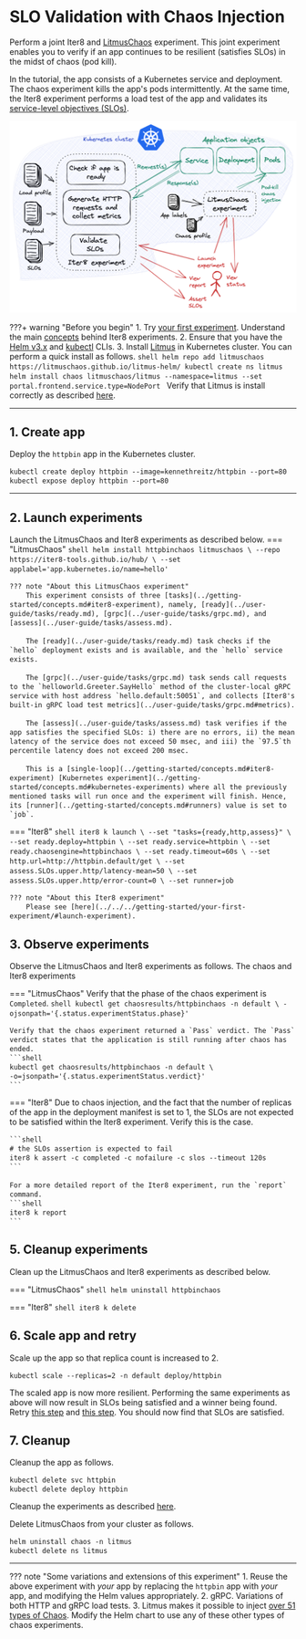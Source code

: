 # SLO Validation with Chaos Injection

Perform a joint Iter8 and [LitmusChaos](https://litmuschaos.io/) experiment. This joint experiment enables you to verify if an app continues to be resilient (satisfies SLOs) in the midst of chaos (pod kill).

In the tutorial, the app consists of a Kubernetes service and deployment. The chaos experiment kills the app's pods intermittently. At the same time, the Iter8 experiment performs a load test of the app and validates its [service-level objectives (SLOs)](../../getting-started/concepts.md#service-level-objectives). 


![Chaos with SLO Validation](images/slo-validation-chaos.png)

???+ warning "Before you begin"
    1. Try [your first experiment](../../getting-started/your-first-experiment.md). Understand the main [concepts](../../getting-started/concepts.md) behind Iter8 experiments.
    2. Ensure that you have the [Helm v3.x](https://helm.sh/docs/intro/install/) and [kubectl](https://kubernetes.io/docs/reference/kubectl/) CLIs.
    3. Install [Litmus](https://litmuschaos.io/) in Kubernetes cluster. You can perform a quick install as follows.
    ```shell
    helm repo add litmuschaos https://litmuschaos.github.io/litmus-helm/
    kubectl create ns litmus
    helm install chaos litmuschaos/litmus --namespace=litmus --set portal.frontend.service.type=NodePort
    ```
    Verify that Litmus is install correctly as described [here](https://docs.litmuschaos.io/docs/getting-started/installation/#verify-your-installation).

***

## 1. Create app
Deploy the `httpbin` app in the Kubernetes cluster.

```shell
kubectl create deploy httpbin --image=kennethreitz/httpbin --port=80
kubectl expose deploy httpbin --port=80
```

***

## 2. Launch experiments
Launch the LitmusChaos and Iter8 experiments as described below.
=== "LitmusChaos"
    ```shell
    helm install httpbinchaos litmuschaos \
    --repo https://iter8-tools.github.io/hub/ \
    --set applabel='app.kubernetes.io/name=hello'
    ```

    ??? note "About this LitmusChaos experiment"
        This experiment consists of three [tasks](../getting-started/concepts.md#iter8-experiment), namely, [ready](../user-guide/tasks/ready.md), [grpc](../user-guide/tasks/grpc.md), and [assess](../user-guide/tasks/assess.md). 
        
        The [ready](../user-guide/tasks/ready.md) task checks if the `hello` deployment exists and is available, and the `hello` service exists. 
        
        The [grpc](../user-guide/tasks/grpc.md) task sends call requests to the `helloworld.Greeter.SayHello` method of the cluster-local gRPC service with host address `hello.default:50051`, and collects [Iter8's built-in gRPC load test metrics](../user-guide/tasks/grpc.md#metrics). 
        
        The [assess](../user-guide/tasks/assess.md) task verifies if the app satisfies the specified SLOs: i) there are no errors, ii) the mean latency of the service does not exceed 50 msec, and iii) the `97.5`th percentile latency does not exceed 200 msec. 
        
        This is a [single-loop](../getting-started/concepts.md#iter8-experiment) [Kubernetes experiment](../getting-started/concepts.md#kubernetes-experiments) where all the previously mentioned tasks will run once and the experiment will finish. Hence, its [runner](../getting-started/concepts.md#runners) value is set to `job`.

=== "Iter8" 
    ```shell
    iter8 k launch \
    --set "tasks={ready,http,assess}" \
    --set ready.deploy=httpbin \
    --set ready.service=httpbin \
    --set ready.chaosengine=httpbinchaos \
    --set ready.timeout=60s \
    --set http.url=http://httpbin.default/get \
    --set assess.SLOs.upper.http/latency-mean=50 \
    --set assess.SLOs.upper.http/error-count=0 \
    --set runner=job
    ```

    ??? note "About this Iter8 experiment"
        Please see [here](../../../getting-started/your-first-experiment/#launch-experiment).

## 3. Observe experiments
Observe the LitmusChaos and Iter8 experiments as follows. The chaos and Iter8 experiments 

=== "LitmusChaos"
    Verify that the phase of the chaos experiment is `Completed`.
    ```shell
    kubectl get chaosresults/httpbinchaos -n default \
    -ojsonpath='{.status.experimentStatus.phase}'
    ```

    Verify that the chaos experiment returned a `Pass` verdict. The `Pass` verdict states that the application is still running after chaos has ended.
    ```shell
    kubectl get chaosresults/httpbinchaos -n default \
    -o=jsonpath='{.status.experimentStatus.verdict}'
    ```

=== "Iter8"
    Due to chaos injection, and the fact that the number of replicas of the app in the deployment manifest is set to 1, the SLOs are not expected to be satisfied within the Iter8 experiment. Verify this is the case.

    ```shell
    # the SLOs assertion is expected to fail
    iter8 k assert -c completed -c nofailure -c slos --timeout 120s
    ```

    For a more detailed report of the Iter8 experiment, run the `report` command.
    ```shell
    iter8 k report
    ```

## 5. Cleanup experiments

Clean up the LitmusChaos and Iter8 experiments as described below.

=== "LitmusChaos"
    ```shell
    helm uninstall httpbinchaos
    ```

=== "Iter8"
    ```shell
    iter8 k delete
    ```


## 6. Scale app and retry
Scale up the app so that replica count is increased to 2. 
```shell
kubectl scale --replicas=2 -n default deploy/httpbin
```

The scaled app is now more resilient. Performing the same experiments as above will now result in SLOs being satisfied and a winner being found. Retry [this step](#2-launch-experiments) and [this step](#3-observe-experiments). You should now find that SLOs are satisfied.

## 7. Cleanup

Cleanup the app as follows.

```shell
kubectl delete svc httpbin
kubectl delete deploy httpbin
```

Cleanup the experiments as described [here](#5-cleanup-experiments).

Delete LitmusChaos from your cluster as follows.
```shell
helm uninstall chaos -n litmus
kubectl delete ns litmus
```

***

??? note "Some variations and extensions of this experiment"
    1. Reuse the above experiment with *your* app by replacing the `httpbin` app with *your* app, and modifying the Helm values appropriately.
    2. gRPC. Variations of both HTTP and gRPC load tests.
    3. Litmus makes it possible to inject [over 51 types of Chaos](https://hub.litmuschaos.io/). Modify the Helm chart to use any of these other types of chaos experiments.
